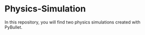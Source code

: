 # Physics-Simulation
In this repository, you will find two physics simulations created with PyBullet.
